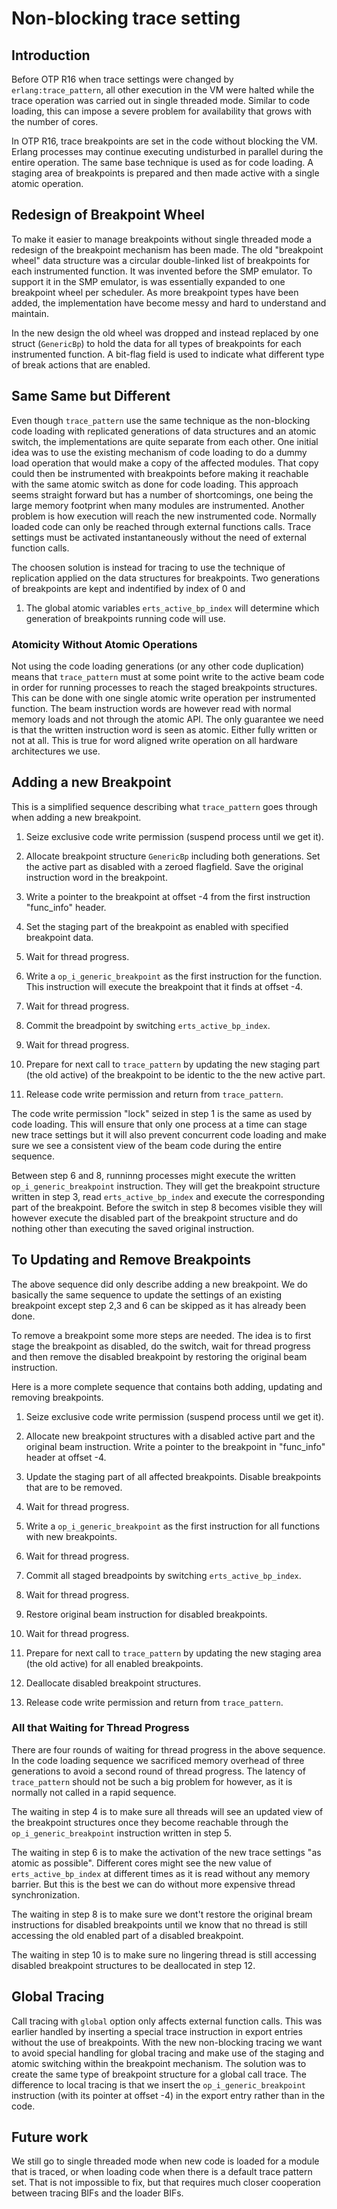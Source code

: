 Non-blocking trace setting
==========================

Introduction
------------

Before OTP R16 when trace settings were changed by `erlang:trace_pattern`,
all other execution in the VM were halted while the trace operation
was carried out in single threaded mode. Similar to code loading, this
can impose a severe problem for availability that grows with the
number of cores.

In OTP R16, trace breakpoints are set in the code without blocking the
VM. Erlang processes may continue executing undisturbed in parallel
during the entire operation. The same base technique is used as for
code loading. A staging area of breakpoints is prepared and then made
active with a single atomic operation.


Redesign of Breakpoint Wheel
----------------------------

To make it easier to manage breakpoints without single threaded mode a
redesign of the breakpoint mechanism has been made. The old
"breakpoint wheel" data structure was a circular double-linked list of
breakpoints for each instrumented function. It was invented before the
SMP emulator. To support it in the SMP emulator, is was essentially
expanded to one breakpoint wheel per scheduler. As more breakpoint
types have been added, the implementation have become messy and hard
to understand and maintain.

In the new design the old wheel was dropped and instead replaced by
one struct (`GenericBp`) to hold the data for all types of breakpoints
for each instrumented function. A bit-flag field is used to indicate
what different type of break actions that are enabled.


Same Same but Different
-----------------------
Even though `trace_pattern` use the same technique as the non-blocking
code loading with replicated generations of data structures and an
atomic switch, the implementations are quite separate from each
other. One initial idea was to use the existing mechanism of code
loading to do a dummy load operation that would make a copy of the
affected modules. That copy could then be instrumented with
breakpoints before making it reachable with the same atomic switch as
done for code loading. This approach seems straight forward but has a
number of shortcomings, one being the large memory footprint when many
modules are instrumented. Another problem is how execution will reach
the new instrumented code. Normally loaded code can only be reached
through external functions calls. Trace settings must be activated
instantaneously without the need of external function calls.

The choosen solution is instead for tracing to use the technique of
replication applied on the data structures for breakpoints. Two
generations of breakpoints are kept and indentified by index of 0 and
1. The global atomic variables `erts_active_bp_index` will determine
which generation of breakpoints running code will use.

### Atomicity Without Atomic Operations

Not using the code loading generations (or any other code duplication)
means that `trace_pattern` must at some point write to the active beam
code in order for running processes to reach the staged breakpoints
structures. This can be done with one single atomic write operation
per instrumented function. The beam instruction words are however read
with normal memory loads and not through the atomic API. The only
guarantee we need is that the written instruction word is seen as
atomic. Either fully written or not at all. This is true for word
aligned write operation on all hardware architectures we use.


Adding a new Breakpoint
-----------------------
This is a simplified sequence describing what `trace_pattern` goes
through when adding a new breakpoint.

1. Seize exclusive code write permission (suspend process until we get it).

2. Allocate breakpoint structure `GenericBp` including both generations.
   Set the active part as disabled with a zeroed flagfield. Save the original
   instruction word in the breakpoint.

3. Write a pointer to the breakpoint at offset -4 from the first
   instruction "func_info" header.

4. Set the staging part of the breakpoint as enabled with specified
   breakpoint data.

5. Wait for thread progress.

6. Write a `op_i_generic_breakpoint` as the first instruction for the function.
   This instruction will execute the breakpoint that it finds at offset -4.

7. Wait for thread progress.

8. Commit the breadpoint by switching `erts_active_bp_index`.

9. Wait for thread progress.

10. Prepare for next call to `trace_pattern` by updating the new staging part
    (the old active) of the breakpoint to be identic to the the new active part.

11. Release code write permission and return from `trace_pattern`.


The code write permission "lock" seized in step 1 is the same as used
by code loading. This will ensure that only one process at a time can
stage new trace settings but it will also prevent concurrent code
loading and make sure we see a consistent view of the beam code during
the entire sequence.

Between step 6 and 8, runninng processes might execute the written
`op_i_generic_breakpoint` instruction. They will get the breakpoint
structure written in step 3, read `erts_active_bp_index` and execute
the corresponding part of the breakpoint. Before the switch in step 8
becomes visible they will however execute the disabled part of the
breakpoint structure and do nothing other than executing the saved
original instruction.


To Updating and Remove Breakpoints
----------------------------------

The above sequence did only describe adding a new breakpoint. We do
basically the same sequence to update the settings of an existing
breakpoint except step 2,3 and 6 can be skipped as it has already been
done.

To remove a breakpoint some more steps are needed. The idea is to
first stage the breakpoint as disabled, do the switch, wait for thread
progress and then remove the disabled breakpoint by restoring the
original beam instruction.

Here is a more complete sequence that contains both adding, updating
and removing breakpoints.

1. Seize exclusive code write permission (suspend process until we get it).

2. Allocate new breakpoint structures with a disabled active part and
   the original beam instruction. Write a pointer to the breakpoint in
   "func_info" header at offset -4.

3. Update the staging part of all affected breakpoints. Disable
   breakpoints that are to be removed.

4. Wait for thread progress.

5. Write a `op_i_generic_breakpoint` as the first instruction for all
   functions with new breakpoints.

6. Wait for thread progress.

7. Commit all staged breadpoints by switching `erts_active_bp_index`.

8. Wait for thread progress.


9. Restore original beam instruction for disabled breakpoints.

10. Wait for thread progress.

11. Prepare for next call to `trace_pattern` by updating the new
    staging area (the old active) for all enabled breakpoints.

12. Deallocate disabled breakpoint structures.

13. Release code write permission and return from `trace_pattern`.


### All that Waiting for Thread Progress

There are four rounds of waiting for thread progress in the above
sequence. In the code loading sequence we sacrificed memory overhead
of three generations to avoid a second round of thread progress. The
latency of `trace_pattern` should not be such a big problem for
however, as it is normally not called in a rapid sequence.

The waiting in step 4 is to make sure all threads will see an updated
view of the breakpoint structures once they become reachable through
the `op_i_generic_breakpoint` instruction written in step 5.

The waiting in step 6 is to make the activation of the new trace
settings "as atomic as possible". Different cores might see the new
value of `erts_active_bp_index` at different times as it is read
without any memory barrier. But this is the best we can do without
more expensive thread synchronization.

The waiting in step 8 is to make sure we dont't restore the original
bream instructions for disabled breakpoints until we know that no
thread is still accessing the old enabled part of a disabled
breakpoint.

The waiting in step 10 is to make sure no lingering thread is still
accessing disabled breakpoint structures to be deallocated in step
12.


Global Tracing
--------------

Call tracing with `global` option only affects external function
calls. This was earlier handled by inserting a special trace
instruction in export entries without the use of breakpoints. With the
new non-blocking tracing we want to avoid special handling for global
tracing and make use of the staging and atomic switching within the
breakpoint mechanism. The solution was to create the same type of
breakpoint structure for a global call trace. The difference to local
tracing is that we insert the `op_i_generic_breakpoint` instruction
(with its pointer at offset -4) in the export entry rather than in the
code.


Future work
-----------

We still go to single threaded mode when new code is loaded for a
module that is traced, or when loading code when there is a default
trace pattern set. That is not impossible to fix, but that requires
much closer cooperation between tracing BIFs and the loader BIFs.
